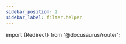 ```yaml
---
sidebar_position: 2
sidebar_label: filter.helper
---
```


<!-- markdownlint-disable MD041 -->
import {Redirect} from '@docusaurus/router';

<Redirect to="/eopa/reference/built-in-functions/filter-helper" />
